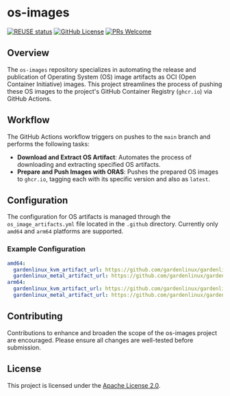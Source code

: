 # os-images

[![REUSE status](https://api.reuse.software/badge/github.com/ironcore-dev/os-images)](https://api.reuse.software/info/github.com/ironcore-dev/os-images)
[![GitHub License](https://img.shields.io/static/v1?label=License&message=Apache-2.0&color=blue)](LICENSE)
[![PRs Welcome](https://img.shields.io/badge/PRs-welcome-brightgreen.svg)](https://makeapullrequest.com)

## Overview
The `os-images` repository specializes in automating the release and publication of Operating System (OS) image artifacts as OCI (Open Container Initiative) images. This project streamlines the process of pushing these OS images to the project's GitHub Container Registry (`ghcr.io`) via GitHub Actions.

## Workflow
The GitHub Actions workflow triggers on pushes to the `main` branch and performs the following tasks:
- **Download and Extract OS Artifact**: Automates the process of downloading and extracting specified OS artifacts.
- **Prepare and Push Images with ORAS**: Pushes the prepared OS images to `ghcr.io`, tagging each with its specific version and also as `latest`.

## Configuration
The configuration for OS artifacts is managed through the `os_image_artifacts.yml` file located in the `.github` directory. Currently only `amd64` and `arm64` platforms are supported.

### Example Configuration
```yaml
amd64:
  gardenlinux_kvm_artifact_url: https://github.com/gardenlinux/gardenlinux/releases/download/1592.2/kvm-gardener_prod-amd64-1592.2-76203a30.tar.xz
  gardenlinux_metal_artifact_url: https://github.com/gardenlinux/gardenlinux/releases/download/1592.2/metal-gardener_prod_pxe-amd64-1592.2-76203a30.tar.xz
arm64:
  gardenlinux_kvm_artifact_url: https://github.com/gardenlinux/gardenlinux/releases/download/1592.2/kvm-gardener_prod-arm64-1592.2-76203a30.tar.xz
  gardenlinux_metal_artifact_url: https://github.com/gardenlinux/gardenlinux/releases/download/1592.2/metal-gardener_prod_pxe-arm64-1592.2-76203a30.tar.xz
```

## Contributing
Contributions to enhance and broaden the scope of the os-images project are encouraged. Please ensure all changes are well-tested before submission.

## License

This project is licensed under the [Apache License 2.0](LICENSE).
